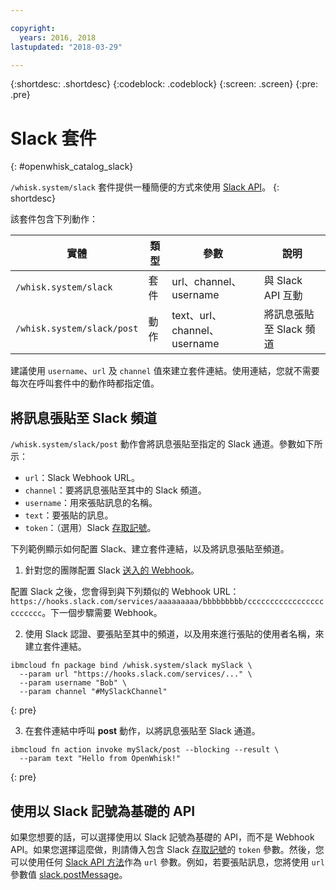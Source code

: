 ```yaml
---

copyright:
  years: 2016, 2018
lastupdated: "2018-03-29"

---
```


{:shortdesc: .shortdesc}
{:codeblock: .codeblock}
{:screen: .screen}
{:pre: .pre}

# Slack 套件
{: #openwhisk_catalog_slack}

`/whisk.system/slack` 套件提供一種簡便的方式來使用 [Slack API](https://api.slack.com/)。
{: shortdesc}

該套件包含下列動作：

|實體|類型|參數|說明|
| --- | --- | --- | --- |
| `/whisk.system/slack` |套件|url、channel、username|與 Slack API 互動|
|`/whisk.system/slack/post` |動作|text、url、channel、username|將訊息張貼至 Slack 頻道|

建議使用 `username`、`url` 及 `channel` 值來建立套件連結。使用連結，您就不需要每次在呼叫套件中的動作時都指定值。

## 將訊息張貼至 Slack 頻道

`/whisk.system/slack/post` 動作會將訊息張貼至指定的 Slack 通道。參數如下所示：

- `url`：Slack Webhook URL。
- `channel`：要將訊息張貼至其中的 Slack 頻道。
- `username`：用來張貼訊息的名稱。
- `text`：要張貼的訊息。
- `token`：（選用）Slack [存取記號](https://api.slack.com/tokens)。

下列範例顯示如何配置 Slack、建立套件連結，以及將訊息張貼至頻道。

1. 針對您的團隊配置 Slack [送入的 Webhook](https://api.slack.com/incoming-webhooks)。

  配置 Slack 之後，您會得到與下列類似的 Webhook URL：`https://hooks.slack.com/services/aaaaaaaaa/bbbbbbbbb/cccccccccccccccccccccccc`。下一個步驟需要 Webhook。

2. 使用 Slack 認證、要張貼至其中的頻道，以及用來進行張貼的使用者名稱，來建立套件連結。
  ```
  ibmcloud fn package bind /whisk.system/slack mySlack \
    --param url "https://hooks.slack.com/services/..." \
    --param username "Bob" \
    --param channel "#MySlackChannel"
  ```
  {: pre}

3. 在套件連結中呼叫 **post** 動作，以將訊息張貼至 Slack 通道。
  ```
  ibmcloud fn action invoke mySlack/post --blocking --result \
    --param text "Hello from OpenWhisk!"
  ```
  {: pre}

## 使用以 Slack 記號為基礎的 API

如果您想要的話，可以選擇使用以 Slack 記號為基礎的 API，而不是 Webhook API。如果您選擇這麼做，則請傳入包含 Slack [存取記號](https://api.slack.com/tokens)的 `token` 參數。然後，您可以使用任何 [Slack API 方法](https://api.slack.com/methods)作為 `url` 參數。例如，若要張貼訊息，您將使用 `url` 參數值 [slack.postMessage](https://api.slack.com/methods/chat.postMessage)。

